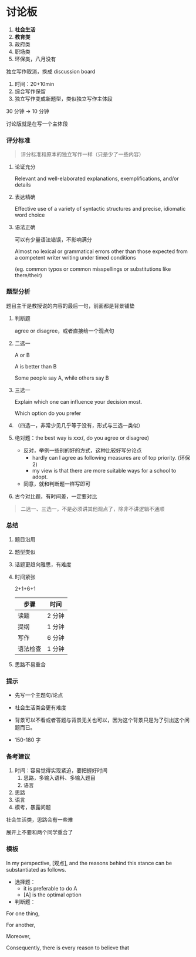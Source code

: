 # 讨论板

1. **社会生活**
2. **教育类**
3. 政府类
4. 职场类
5. 环保类，八月没有

独立写作取消，换成 discussion board

1. 时间：20+10min
2. 综合写作保留
3. 独立写作变成新题型，类似独立写作主体段

30 分钟 -> 10 分钟

讨论版就是在写一个主体段

### 评分标准

> 评分标准和原本的独立写作一样（只是少了一些内容）

1. 论证充分

   Relevant and well-elaborated explanations, exemplifications, and/or details

2. 表达精确

   Effective use of a variety of syntactic structures and precise, idiomatic word choice

3. 语法正确

   可以有少量语法错误，不影响满分

   Almost no lexical or grammatical errors other than those expected from a competent writer writing under timed conditions

   (eg. common typos or common misspellings or substitutions like there/their)

### 题型分析

题目主干是教授说的内容的最后一句，前面都是背景铺垫

1. 判断题

   agree or disagree，或者直接给一个观点句

2. 二选一

   A or B

   A is better than B

   Some people say A, while others say B

3. 三选一

   Explain which one can influence your decision most.

   Which option do you prefer

4. （四选一，非常少见几乎等于没有，形式与三选一类似）

5. 绝对题：the best way is xxx(, do you agree or disagree)

   - 反对，举例一些别的好的方式，这种比较好写分论点
     - hardly can I agree as following measures are of top priority. (环保2)
     - my view is that there are more suitable ways for a school to adopt.
   - 同意，就和判断题一样写即可

6. 古今对比题，有时间差，一定要对比

> 二选一、三选一，不是必须讲其他观点了，除非不讲逻辑不通顺

### 总结

1. 题目沿用
2. 题型类似
3. 话题更趋向雅思，有难度
4. 时间紧张

   2+1+6+1

   | 步骤     | 时间   |
   | -------- | ------ |
   | 读题     | 2 分钟 |
   | 提纲     | 1 分钟 |
   | 写作     | 6 分钟 |
   | 语法检查 | 1 分钟 |

5. 思路不易重合

### 提示

- 先写一个主题句/论点

- 社会生活类会更有难度

- 背景可以不看或者答题与背景无关也可以，因为这个背景只是为了引出这个问题而已。

- 150-180 字

### 备考建议

1. 时间：容易觉得实现紧迫，要把握好时间
   1. 思路，多输入语料、多输入题目
   2. 语言
2. 思路
3. 语言
4. 模考，暴露问题

社会生活类，思路会有一些难

展开上不要和两个同学重合了

### 模板

In my perspective, [观点], and the reasons behind this stance can be substantiated as follows.

- 选择题：
  - it is preferable to do A
  - [A] is the optimal option
- 判断题：

For one thing, 

For another, 

Moreover, 

Consequently, there is every reason to believe that
